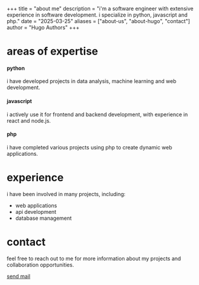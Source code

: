 +++
title = "about me"
description = "i'm a software engineer with extensive experience in software development. i specialize in python, javascript and php."
date = "2025-03-25"
aliases = ["about-us", "about-hugo", "contact"]
author = "Hugo Authors"
+++

# areas of expertise
#### python
i have developed projects in data analysis, machine learning and web development.

#### javascript
i actively use it for frontend and backend development, with experience in react and node.js.

#### php
i have completed various projects using php to create dynamic web applications.

# experience
i have been involved in many projects, including:

- web applications
- api development
- database management

# contact
feel free to reach out to me for more information about my projects and collaboration opportunities.

<a href='mailto:devblackcat@yahoo.com'>send mail</a>
